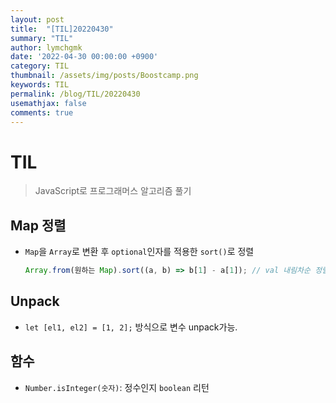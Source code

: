 ```yaml
---
layout: post
title:  "[TIL]20220430"
summary: "TIL"
author: lymchgmk
date: '2022-04-30 00:00:00 +0900'
category: TIL
thumbnail: /assets/img/posts/Boostcamp.png
keywords: TIL
permalink: /blog/TIL/20220430
usemathjax: false
comments: true
---
```


# TIL

> JavaScript로 프로그래머스 알고리즘 풀기



## Map 정렬

- `Map`을 `Array`로 변환 후 `optional`인자를 적용한 `sort()`로 정렬

  ```javascript
  Array.from(원하는 Map).sort((a, b) => b[1] - a[1]); // val 내림차순 정렬
  ```

  

## Unpack

- `let [el1, el2] = [1, 2];` 방식으로 변수 unpack가능.



## 함수

- `Number.isInteger(숫자)`: 정수인지 `boolean` 리턴
